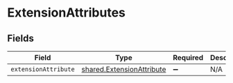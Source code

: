 # ExtensionAttributes


## Fields

| Field                                                                  | Type                                                                   | Required                                                               | Description                                                            |
| ---------------------------------------------------------------------- | ---------------------------------------------------------------------- | ---------------------------------------------------------------------- | ---------------------------------------------------------------------- |
| `extensionAttribute`                                                   | [shared.ExtensionAttribute](../../models/shared/extensionattribute.md) | :heavy_minus_sign:                                                     | N/A                                                                    |
